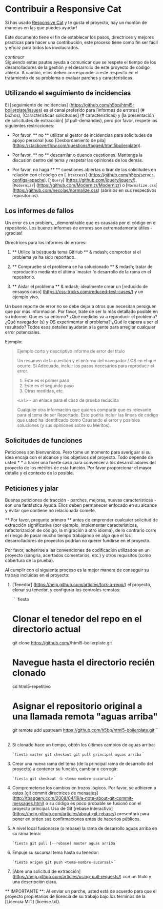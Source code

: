 # Contribuir a Responsive Cat

Si has usado [Responsive Cat](http://responsivecat.com) y te gusta el proyecto, hay un montón de maneras en las que puedes ayudar!

Este documento tiene el fin de establecer los pasos, directrices y mejores practicas para hacer una contribución, este proceso tiene como fin ser fácil y eficaz para todos los involucrados.

_continuar_  
Siguiendo estas pautas ayuda a comunicar que se respete el tiempo de los desarrolladores de la gestión y el desarrollo de este proyecto de código abierto. A cambio, ellos deben corresponder a este respecto en el tratamiento de su problema o evaluar parches y características.


## Utilizando el seguimiento de incidencias

El [seguimiento de incidencias] (https://github.com/h5bp/html5-boilerplate/issues) es
el canal preferido para [informes de errores] (# bichos), [Características solicitudes] (# características)
y [la presentación de solicitudes de extracción] (# pull-demandas), pero por favor, respete las siguientes
restricciones:

* Por favor, ** no ** utilizar el gestor de incidencias para solicitudes de apoyo personal (uso
  [Desbordamiento de pila] (https://stackoverflow.com/questions/tagged/html5boilerplate)).

* Por favor, ** no ** descarrilar o duende cuestiones. Mantenga la discusión dentro del tema y
  respetar las opiniones de los demás.

* Por favor, no haga ** ** cuestiones abiertas o tirar de las solicitudes en relación con el código en
  [`.htaccess`] (https://github.com/h5bp/server-configs-apache),
  [`jQuery`] (https://github.com/jquery/jquery/),
  [`Modernizr`] (https://github.com/Modernizr/Modernizr) o
  [`Normalize.css`] (https://github.com/necolas/normalize.css) (abrirlos en
  sus respectivos repositorios).


<a name="bugs"> </a>
## Los informes de fallos

Un error es un problem_ _demonstrable que es causada por el código en el repositorio.
Los buenos informes de errores son extremadamente útiles - ¡gracias!

Directrices para los informes de errores:

1. ** Utilice la búsqueda tema GitHub ** & mdash; comprobar si el problema ya ha sido
   reportado.

2. ** Compruebe si el problema se ha solucionado ** & mdash; tratar de reproducirlo mediante el
   última `master 'o desarrollo de la rama en el repositorio.

3. ** Aislar el problema ** & mdash; idealmente crear un [reducido de ensayos
   caso] (https://css-tricks.com/reduced-test-cases/) y un ejemplo vivo.

Un buen reporte de error no se debe dejar a otros que necesitan persiguen que por más
información. Por favor, trate de ser lo más detallado posible en su informe. Que es
su entorno? ¿Qué medidas va a reproducir el problema? ¿Qué navegador (s) y OS
experimentar el problema? ¿Qué le espera a ser el resultado? Todos esos
detalles ayudarán a la gente para arreglar cualquier error potenciales.

Ejemplo:

> Ejemplo corto y descriptivo informe de error del título
>
> Un resumen de la cuestión y el entorno del navegador / OS en el que ocurre. Si
> Adecuado, incluir los pasos necesarios para reproducir el error.
>
> 1. Este es el primer paso
> 2. Este es el segundo paso
> 3. Otras medidas, etc.
>
> `<Url>` - un enlace para el caso de prueba reducida
>
> Cualquier otra información que quieres compartir que es relevante para el tema de ser
> Reportado. Esto podría incluir las líneas de código que usted ha identificado como
> Causando el error y posibles soluciones (y sus opiniones sobre su
> Méritos).


<a name="features"> </a>
## Solicitudes de funciones

Peticiones son bienvenidos. Pero tome un momento para averiguar si su idea
encaja con el alcance y los objetivos del proyecto. Todo depende de usted * * a hacer una fuerte
caso para convencer a los desarrolladores del proyecto de los méritos de esta función. Por favor
proporcionar el mayor detalle y el contexto de lo posible.


<a name="pull-requests"> </a>
## Peticiones y jalar

Buenas peticiones de tracción - parches, mejoras, nuevas características - son una fantástica
Ayuda. Ellos deben permanecer enfocado en su alcance y evitar que contiene no relacionada
comete.

** Por favor, pregunte primero ** antes de emprender cualquier solicitud de extracción significativa (por ejemplo,
implementar características, refactorización de código, la migración a otro idioma),
de lo contrario corre el riesgo de pasar mucho tiempo trabajando en algo que el
los desarrolladores de proyectos podrían no querer fundirse en el proyecto.

Por favor, adherirse a las convenciones de codificación utilizados en un proyecto (sangría,
acertados comentarios, etc.) y otros requisitos (como cobertura de la prueba).

Al cumplir con el siguiente proceso es la mejor manera de conseguir su trabajo
incluidas en el proyecto:

1. [Tenedor] (https://help.github.com/articles/fork-a-repo/) el proyecto, clonar su
   tenedor, y configurar los controles remotos:

   `` `fiesta
   # Clonar el tenedor del repo en el directorio actual
   git clone https://github.com/<your-username>/html5-boilerplate.git
   # Navegue hasta el directorio recién clonado
   cd html5-repetitivo
   # Asignar el repositorio original a una llamada remota "aguas arriba"
   git remote add upstream https://github.com/h5bp/html5-boilerplate.git
   `` `

2. Si clonado hace un tiempo, obtén los últimos cambios de aguas arriba:

   `` `fiesta
   master git checkout
   git pull principal aguas arriba
   `` `

3. Crear una nueva rama del tema (de la principal rama de desarrollo del proyecto) a
   contener su función, cambiar o corregir:

   `` `fiesta
   git checkout -b <tema-nombre-sucursal>
   `` `

4. Comprometerse los cambios en trozos lógicos. Por favor, se adhieren a estos [git commit
   directrices de mensajes] (http://tbaggery.com/2008/04/19/a-note-about-git-commit-messages.html)
   o su código es poco probable se fusionó con el proyecto principal. Uso de Git
   [rebase interactivo] (https://help.github.com/articles/about-git-rebase/)
   presentará para poner en orden sus confirmaciones antes de hacerlos públicos.

5. A nivel local fusionarse (o rebase) la rama de desarrollo aguas arriba en su rama tema:

   `` `fiesta
   git pull [--rebase] master aguas arriba
   `` `

6. Empuje su sucursal tema hasta su tenedor:

   `` `fiesta
   origen git push <tema-nombre-sucursal>
   `` `

7. [Abre una solicitud de extracción] (https://help.github.com/articles/using-pull-requests/)
    con un título y una descripción clara.

** IMPORTANTE **: Al enviar un parche, usted está de acuerdo para que el proyecto
propietarios de licencia de su trabajo bajo los términos de la [Licencia MIT] (license.txt).
